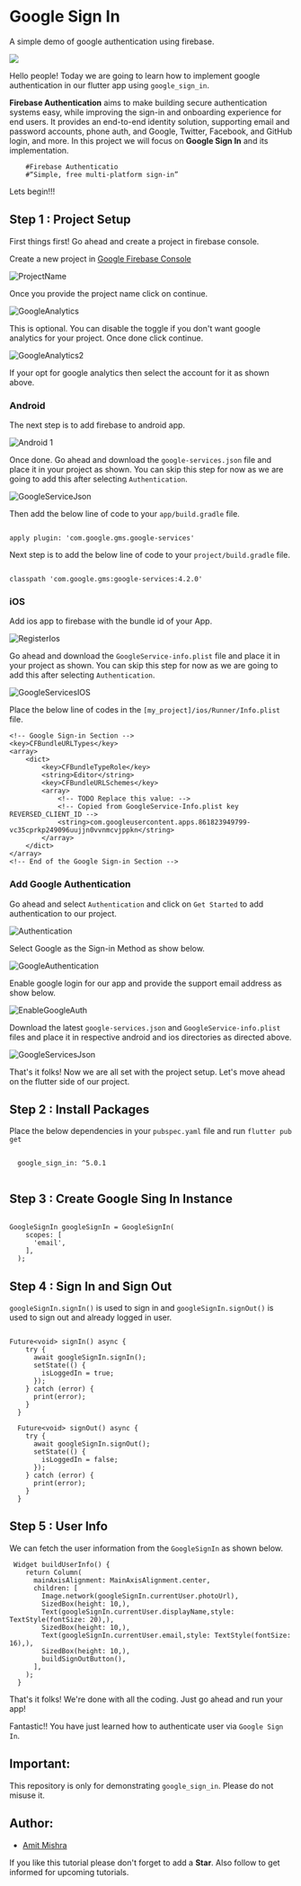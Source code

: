 # Google Sign In

A simple demo of google authentication using firebase.

<img src="https://drive.google.com/file/d/1tgb5xHoN1aW3yrthMZCDuEfWkfW8wkzf/view" />

Hello people! Today we are going to learn how to implement google authentication in our flutter app using `google_sign_in`.

**Firebase Authentication** aims to make building secure authentication systems easy, while improving the sign-in and onboarding experience for end users. It provides an end-to-end identity solution, supporting email and password accounts, phone auth, and Google, Twitter, Facebook, and GitHub login, and more. In this project we will focus on **Google Sign In** and its implementation.

        #Firebase Authenticatio
        #“Simple, free multi-platform sign-in”

Lets begin!!!

## Step 1 : Project Setup

First things first! Go ahead and create a project in firebase console.

Create a new project in [Google Firebase Console](https://console.firebase.google.com/)

![ProjectName](ios/Runner/Assets.xcassets/AppIcon.appiconset/ProjectName.png)

Once you provide the project name click on continue.

![GoogleAnalytics](ios/Runner/Assets.xcassets/AppIcon.appiconset/GoogleAnalytics.png)

This is optional. You can disable the toggle if you don't want google analytics for your project. Once done click continue.

![GoogleAnalytics2](ios/Runner/Assets.xcassets/AppIcon.appiconset/GoogleAnalytics2.png)

If your opt for google analytics then select the account for it as shown above.

### Android

The next step is to add firebase to android app.

![Android 1](ios/Runner/Assets.xcassets/AppIcon.appiconset/Android%201.png)

Once done. Go ahead and download the `google-services.json` file and place it in your project as shown. You can skip this step for now as we are going to add this after selecting `Authentication`.

![GoogleServiceJson](ios/Runner/Assets.xcassets/AppIcon.appiconset/GoogleServiceJson.png)

Then add the below line of code to your `app/build.gradle` file.

```

apply plugin: 'com.google.gms.google-services'

```

Next step is to add the below line of code to your `project/build.gradle` file.

```

classpath 'com.google.gms:google-services:4.2.0'

```

### iOS

Add ios app to firebase with the bundle id of your App.

![RegisterIos](ios/Runner/Assets.xcassets/AppIcon.appiconset/RegisterIos.png)

Go ahead and download the `GoogleService-info.plist` file and place it in your project as shown. You can skip this step for now as we are going to add this after selecting `Authentication`.

![GoogleServicesIOS](ios/Runner/Assets.xcassets/AppIcon.appiconset/GoogleServicesIOS.png)

Place the below line of codes in the `[my_project]/ios/Runner/Info.plist` file.

```
<!-- Google Sign-in Section -->
<key>CFBundleURLTypes</key>
<array>
	<dict>
		<key>CFBundleTypeRole</key>
		<string>Editor</string>
		<key>CFBundleURLSchemes</key>
		<array>
			<!-- TODO Replace this value: -->
			<!-- Copied from GoogleService-Info.plist key REVERSED_CLIENT_ID -->
			<string>com.googleusercontent.apps.861823949799-vc35cprkp249096uujjn0vvnmcvjppkn</string>
		</array>
	</dict>
</array>
<!-- End of the Google Sign-in Section -->
```

### Add Google Authentication

Go ahead and select `Authentication` and click on `Get Started` to add authentication to our project.

![Authentication](ios/Runner/Assets.xcassets/AppIcon.appiconset/Authentication.png)

Select Google as the Sign-in Method as show below.

![GoogleAuthentication](ios/Runner/Assets.xcassets/AppIcon.appiconset/GoogleAuthentication.png)

Enable google login for our app and provide the support email address as show below.

![EnableGoogleAuth](ios/Runner/Assets.xcassets/AppIcon.appiconset/EnableGoogleAuth.png)

Download the latest `google-services.json` and `GoogleService-info.plist` files and place it in respective android and ios directories as directed above.

![GoogleServicesJson](ios/Runner/Assets.xcassets/AppIcon.appiconset/GoogleServicesJson.png)

That's it folks! Now we are all set with the project setup. Let's move ahead on the flutter side of our project.

## Step 2 :  Install Packages

Place the below dependencies in your `pubspec.yaml` file and run `flutter pub get`
```
  
  google_sign_in: ^5.0.1
  
```

## Step 3 : Create Google Sing In Instance

```

GoogleSignIn googleSignIn = GoogleSignIn(
    scopes: [
      'email',
    ],
  );

```

## Step 4 : Sign In and Sign Out

`googleSignIn.signIn()` is used to sign in and `googleSignIn.signOut()` is used to sign out and already logged in user.

```

Future<void> signIn() async {
    try {
      await googleSignIn.signIn();
      setState(() {
        isLoggedIn = true;
      });
    } catch (error) {
      print(error);
    }
  }

  Future<void> signOut() async {
    try {
      await googleSignIn.signOut();
      setState(() {
        isLoggedIn = false;
      });
    } catch (error) {
      print(error);
    }
  }
```

## Step 5 : User Info

We can fetch the user information from the `GoogleSignIn` as shown below.

```
 Widget buildUserInfo() {
    return Column(
      mainAxisAlignment: MainAxisAlignment.center,
      children: [
        Image.network(googleSignIn.currentUser.photoUrl),
        SizedBox(height: 10,),
        Text(googleSignIn.currentUser.displayName,style: TextStyle(fontSize: 20),),
        SizedBox(height: 10,),
        Text(googleSignIn.currentUser.email,style: TextStyle(fontSize: 16),),
        SizedBox(height: 10,),
        buildSignOutButton(),
      ],
    );
  }
```

That's it folks! We're done with all the coding. Just go ahead and run your app!

Fantastic!! You have just learned how to authenticate user via `Google Sign In`.

## Important:

This repository is only for demonstrating `google_sign_in`. Please do not misuse it.

## Author:

* [Amit Mishra](https://github.com/amitmishra7)

If you like this tutorial please don't forget to add a **Star**. Also follow to get informed for upcoming tutorials.
